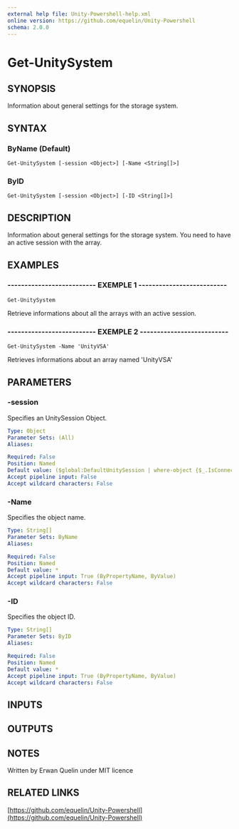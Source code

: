 ```yaml
---
external help file: Unity-Powershell-help.xml
online version: https://github.com/equelin/Unity-Powershell
schema: 2.0.0
---
```


# Get-UnitySystem

## SYNOPSIS
Information about general settings for the storage system.

## SYNTAX

### ByName (Default)
```
Get-UnitySystem [-session <Object>] [-Name <String[]>]
```

### ByID
```
Get-UnitySystem [-session <Object>] [-ID <String[]>]
```

## DESCRIPTION
Information about general settings for the storage system.
You need to have an active session with the array.

## EXAMPLES

### -------------------------- EXEMPLE 1 --------------------------
```
Get-UnitySystem
```

Retrieve informations about all the arrays with an active session.

### -------------------------- EXEMPLE 2 --------------------------
```
Get-UnitySystem -Name 'UnityVSA'
```

Retrieves informations about an array named 'UnityVSA'

## PARAMETERS

### -session
Specifies an UnitySession Object.

```yaml
Type: Object
Parameter Sets: (All)
Aliases: 

Required: False
Position: Named
Default value: ($global:DefaultUnitySession | where-object {$_.IsConnected -eq $true})
Accept pipeline input: False
Accept wildcard characters: False
```

### -Name
Specifies the object name.

```yaml
Type: String[]
Parameter Sets: ByName
Aliases: 

Required: False
Position: Named
Default value: *
Accept pipeline input: True (ByPropertyName, ByValue)
Accept wildcard characters: False
```

### -ID
Specifies the object ID.

```yaml
Type: String[]
Parameter Sets: ByID
Aliases: 

Required: False
Position: Named
Default value: *
Accept pipeline input: True (ByPropertyName, ByValue)
Accept wildcard characters: False
```

## INPUTS

## OUTPUTS

## NOTES
Written by Erwan Quelin under MIT licence

## RELATED LINKS

[https://github.com/equelin/Unity-Powershell](https://github.com/equelin/Unity-Powershell)

